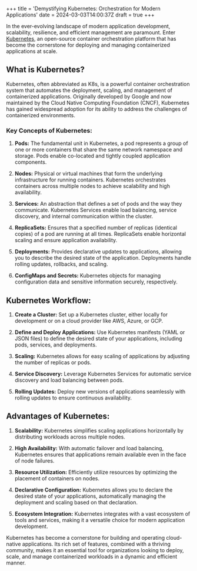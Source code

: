 +++
title = 'Demystifying Kubernetes: Orchestration for Modern Applications'
date = 2024-03-03T14:00:37Z
draft = true
+++

In the ever-evolving landscape of modern application development, scalability, resilience, and efficient management are paramount. Enter [Kubernetes](https://kubernetes.io/), an open-source container orchestration platform that has become the cornerstone for deploying and managing containerized applications at scale.

## What is Kubernetes?

Kubernetes, often abbreviated as K8s, is a powerful container orchestration system that automates the deployment, scaling, and management of containerized applications. Originally developed by Google and now maintained by the Cloud Native Computing Foundation (CNCF), Kubernetes has gained widespread adoption for its ability to address the challenges of containerized environments.

### Key Concepts of Kubernetes:

1. **Pods:** The fundamental unit in Kubernetes, a pod represents a group of one or more containers that share the same network namespace and storage. Pods enable co-located and tightly coupled application components.

2. **Nodes:** Physical or virtual machines that form the underlying infrastructure for running containers. Kubernetes orchestrates containers across multiple nodes to achieve scalability and high availability.

3. **Services:** An abstraction that defines a set of pods and the way they communicate. Kubernetes Services enable load balancing, service discovery, and internal communication within the cluster.

4. **ReplicaSets:** Ensures that a specified number of replicas (identical copies) of a pod are running at all times. ReplicaSets enable horizontal scaling and ensure application availability.

5. **Deployments:** Provides declarative updates to applications, allowing you to describe the desired state of the application. Deployments handle rolling updates, rollbacks, and scaling.

6. **ConfigMaps and Secrets:** Kubernetes objects for managing configuration data and sensitive information securely, respectively.

## Kubernetes Workflow:

1. **Create a Cluster:** Set up a Kubernetes cluster, either locally for development or on a cloud provider like AWS, Azure, or GCP.

2. **Define and Deploy Applications:** Use Kubernetes manifests (YAML or JSON files) to define the desired state of your applications, including pods, services, and deployments.

3. **Scaling:** Kubernetes allows for easy scaling of applications by adjusting the number of replicas or pods.

4. **Service Discovery:** Leverage Kubernetes Services for automatic service discovery and load balancing between pods.

5. **Rolling Updates:** Deploy new versions of applications seamlessly with rolling updates to ensure continuous availability.

## Advantages of Kubernetes:

1. **Scalability:** Kubernetes simplifies scaling applications horizontally by distributing workloads across multiple nodes.

2. **High Availability:** With automatic failover and load balancing, Kubernetes ensures that applications remain available even in the face of node failures.

3. **Resource Utilization:** Efficiently utilize resources by optimizing the placement of containers on nodes.

4. **Declarative Configuration:** Kubernetes allows you to declare the desired state of your applications, automatically managing the deployment and scaling based on that declaration.

5. **Ecosystem Integration:** Kubernetes integrates with a vast ecosystem of tools and services, making it a versatile choice for modern application development.

Kubernetes has become a cornerstone for building and operating cloud-native applications. Its rich set of features, combined with a thriving community, makes it an essential tool for organizations looking to deploy, scale, and manage containerized workloads in a dynamic and efficient manner.
